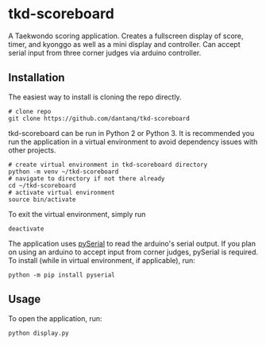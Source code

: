 # tkd-scoreboard
A Taekwondo scoring application. Creates a fullscreen display of score, timer, and kyonggo as well as a mini display and controller. Can accept serial input from three corner judges via arduino controller.
## Installation
The easiest way to install is cloning the repo directly.
```
# clone repo
git clone https://github.com/dantanq/tkd-scoreboard
```
tkd-scoreboard can be run in Python 2 or Python 3. It is recommended you run the application in a virtual environment to avoid dependency issues with other projects.
```
# create virtual environment in tkd-scoreboard directory
python -m venv ~/tkd-scoreboard
# navigate to directory if not there already
cd ~/tkd-scoreboard
# activate virtual environment
source bin/activate
```
To exit the virtual environment, simply run
```
deactivate
```
The application uses [pySerial](https://github.com/pyserial/pyserial) to read the arduino's serial output. If you plan on using an arduino to accept input from corner judges, pySerial is required. To install (while in virtual environment, if applicable), run:
```
python -m pip install pyserial
```
## Usage
To open the application, run:
```
python display.py
```
